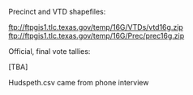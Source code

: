 Precinct and VTD shapefiles:

ftp://ftpgis1.tlc.texas.gov/temp/16G/VTDs/vtd16g.zip
ftp://ftpgis1.tlc.texas.gov/temp/16G/Prec/prec16g.zip

Official, final vote tallies:

[TBA]

Hudspeth.csv came from phone interview
